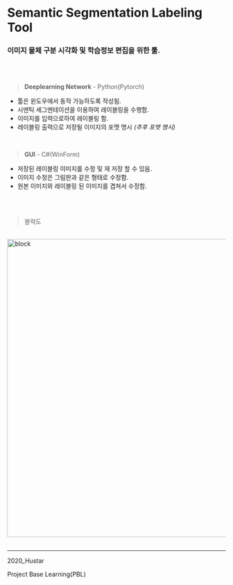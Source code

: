 # Semantic Segmentation Labeling Tool


### 이미지 물체 구분 시각화 및 학습정보 편집을 위한 툴.  
<br>
<br>

>  **Deeplearning Network** - Python(Pytorch)

- 툴은 윈도우에서 동작 가능하도록 작성됨.
- 시맨틱 세그멘테이션을 이용하여 레이블링을 수행함.
- 이미지를 입력으로하여 레이블링 함.
- 레이블링 출력으로 저장될 이미지의 포맷 명시 *(추후 포맷 명시)*

<br>

> **GUI** - C#(WinForm)

- 저장된 레이블링 이미지를 수정 및 재 저장 할 수 있음.
- 이미지 수정은 그림판과 같은 형태로 수정함.
- 원본 이미지와 레이블링 된 이미지를 겹쳐서 수정함.


<br>
<br>


>블럭도

<br>

<img width="687" alt="block" src="https://user-images.githubusercontent.com/63236682/102787179-01660600-43e4-11eb-8c87-9ada1df09196.PNG">


<br>
<br>

--------

2020_Hustar

Project Base Learning(PBL)
